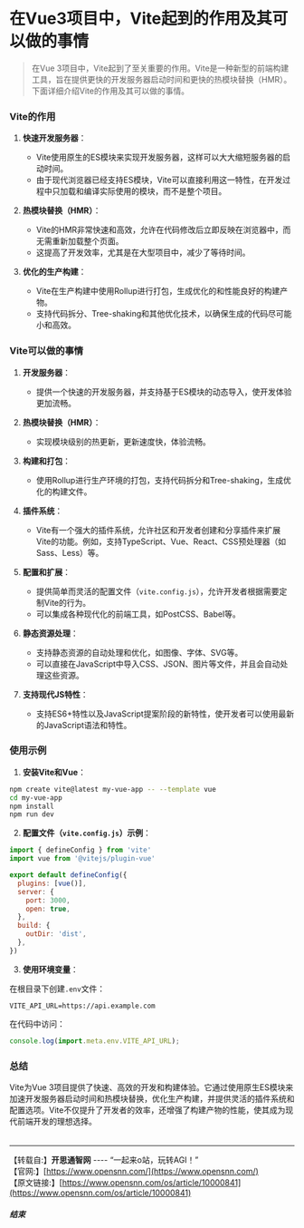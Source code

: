 # 在Vue3项目中，Vite起到的作用及其可以做的事情
> 在Vue 3项目中，Vite起到了至关重要的作用。Vite是一种新型的前端构建工具，旨在提供更快的开发服务器启动时间和更快的热模块替换（HMR）。下面详细介绍Vite的作用及其可以做的事情。

### Vite的作用

1. **快速开发服务器**：
   - Vite使用原生的ES模块来实现开发服务器，这样可以大大缩短服务器的启动时间。
   - 由于现代浏览器已经支持ES模块，Vite可以直接利用这一特性，在开发过程中只加载和编译实际使用的模块，而不是整个项目。

2. **热模块替换（HMR）**：
   - Vite的HMR非常快速和高效，允许在代码修改后立即反映在浏览器中，而无需重新加载整个页面。
   - 这提高了开发效率，尤其是在大型项目中，减少了等待时间。

3. **优化的生产构建**：
   - Vite在生产构建中使用Rollup进行打包，生成优化的和性能良好的构建产物。
   - 支持代码拆分、Tree-shaking和其他优化技术，以确保生成的代码尽可能小和高效。

### Vite可以做的事情

1. **开发服务器**：
   - 提供一个快速的开发服务器，并支持基于ES模块的动态导入，使开发体验更加流畅。

2. **热模块替换（HMR）**：
   - 实现模块级别的热更新，更新速度快，体验流畅。

3. **构建和打包**：
   - 使用Rollup进行生产环境的打包，支持代码拆分和Tree-shaking，生成优化的构建文件。

4. **插件系统**：
   - Vite有一个强大的插件系统，允许社区和开发者创建和分享插件来扩展Vite的功能。例如，支持TypeScript、Vue、React、CSS预处理器（如Sass、Less）等。

5. **配置和扩展**：
   - 提供简单而灵活的配置文件（`vite.config.js`），允许开发者根据需要定制Vite的行为。
   - 可以集成各种现代化的前端工具，如PostCSS、Babel等。

6. **静态资源处理**：
   - 支持静态资源的自动处理和优化，如图像、字体、SVG等。
   - 可以直接在JavaScript中导入CSS、JSON、图片等文件，并且会自动处理这些资源。

7. **支持现代JS特性**：
   - 支持ES6+特性以及JavaScript提案阶段的新特性，使开发者可以使用最新的JavaScript语法和特性。

### 使用示例

1. **安装Vite和Vue**：

```bash
npm create vite@latest my-vue-app -- --template vue
cd my-vue-app
npm install
npm run dev
```

2. **配置文件（`vite.config.js`）示例**：

```javascript
import { defineConfig } from 'vite'
import vue from '@vitejs/plugin-vue'

export default defineConfig({
  plugins: [vue()],
  server: {
    port: 3000,
    open: true,
  },
  build: {
    outDir: 'dist',
  },
})
```

3. **使用环境变量**：

在根目录下创建`.env`文件：

```plaintext
VITE_API_URL=https://api.example.com
```

在代码中访问：

```javascript
console.log(import.meta.env.VITE_API_URL);
```

### 总结

Vite为Vue 3项目提供了快速、高效的开发和构建体验。它通过使用原生ES模块来加速开发服务器启动时间和热模块替换，优化生产构建，并提供灵活的插件系统和配置选项。Vite不仅提升了开发者的效率，还增强了构建产物的性能，使其成为现代前端开发的理想选择。


######

-----

【转载自:】**开思通智网** ---- “一起来o站，玩转AGI！”  
【官网:】[https://www.opensnn.com/](https://www.opensnn.com/)  
【原文链接:】[https://www.opensnn.com/os/article/10000841](https://www.opensnn.com/os/article/10000841)

##### 结束

